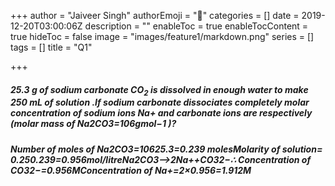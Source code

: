 +++
author = "Jaiveer Singh"
authorEmoji = "🤖"
categories = []
date = 2019-12-20T03:00:06Z
description = ""
enableToc = true
enableTocContent = true
hideToc = false
image = "images/feature1/markdown.png"
series = []
tags = []
title = "Q1"

+++
##### **25.3 g of sodium carbonate** CO<sub>2</sub> **is dissolved in enough water to make 250 mL of solution .If sodium carbonate dissociates completely molar concentration of sodium ions Na+ and carbonate ions are respectively (molar mass of Na2​CO3​=106gmol−1 )?**

##### Number of moles of Na2​CO3​=10625.3​=0.239 molesMolarity of solution= 0.250.239​=0.956mol/litreNa2​CO3​⟶2Na++CO32−​∴ Concentration of CO32−​=0.956MConcentration of Na+=2×0.956=1.912M